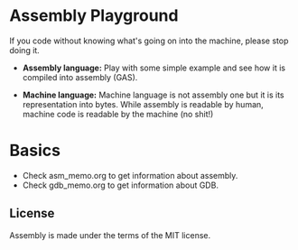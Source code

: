 # Assembly Playground

If you code without knowing what's going on into the machine, please
stop doing it.

* **Assembly language:** Play with some simple example and see how it
    is compiled into assembly (GAS).

* **Machine language:** Machine language is not assembly one but it is
    its representation into bytes. While assembly is readable by
    human, machine code is readable by the machine (no shit!)

# Basics

- Check asm_memo.org to get information about assembly.
- Check gdb_memo.org to get information about GDB.

## License

Assembly is made under the terms of the MIT license.


